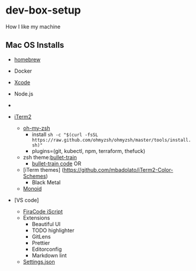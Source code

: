 # dev-box-setup
How I like my machine

## Mac OS Installs

- [homebrew](https://docs.brew.sh/Installation)
- Docker
- [Xcode](https://apps.apple.com/us/app/xcode/id497799835)
- Node.js
- 

- [iTerm2](https://iterm2.com/)
  - [oh-my-zsh](https://ohmyz.sh/) 
    - install `sh -c "$(curl -fsSL https://raw.github.com/ohmyzsh/ohmyzsh/master/tools/install.sh)"`
    - plugins=(git, kubectl, npm, terraform, thefuck) 
  - zsh theme:[bullet-train](https://github.com/caiogondim/bullet-train.zsh)
    - [bullet-train code](./zsh/bullet-train)
     OR
  - [iTerm themes] (https://github.com/mbadolato/iTerm2-Color-Schemes)
    - Black Metal
  - [Monoid](./fonts/Monoid)
  
- [VS code]
  - [FiraCode iScript](./fonts/FiraCode-iScript)
  - Extensions
    - Beautiful UI
    - TODO highlighter
    - GitLens
    - Prettier
    - Editorconfig
    - Markdown lint
  - [Settings.json](./vscode/settings)
  

